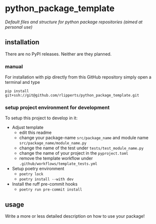 # python_package_template
_Default files and structure for python package repositories (aimed at personal use)_

## installation
There are no PyPI releases. Neither are they planned.

### manual
For installation with pip directly from this GitHub repository simply open a terminal and type
```
pip install git+ssh://git@github.com/rlipperts/python_package_template.git
```

### setup project environment for development
To setup this project to develop in it:
- Adjust template
    - edit this readme
    - change your package-name `src/package_name` and module name `src/package_name/module_name.py`
    - change the name of the test under `tests/test_module_name.py`
    - change the name of your project in the `pyproject.toml`
    - remove the template workflow under `.github/workflows/template_tests.yml`
- Setup poetry environment
    - `poetry lock`
    - `poetry install --with dev`
- Install the ruff pre-commit hooks
    - `poetry run pre-commit install`

## usage

Write a more or less detailed description on how to use your package!

